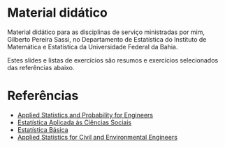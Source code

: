 # Material didático

Material didático para as disciplinas de serviço ministradas por mim, Gilberto Pereira Sassi, no Departamento de Estatística do Instituto de Matemática e Estatística da Universidade Federal da Bahia.

Estes slides e listas de exercícios são resumos e exercícios selecionados das referências abaixo.

# Referências

* [Applied Statistics and Probability for Engineers](https://gilbertosassi.netlify.app/ensino/2022/12/primeiro-semestre-de-2023/applied-statistics-montgomery.pdf)
* [Estatística Aplicada às Ciências Sociais](https://gilbertosassi.netlify.app/ensino/2022/12/primeiro-semestre-de-2023/estatistica-aplicada-barbetta.pdf)
* [Estatística Básica](https://gilbertosassi.netlify.app/ensino/2022/12/primeiro-semestre-de-2023/estatistica-basica-bussab-morettin.pdf)
* [Applied Statistics for Civil and Environmental Engineers](https://gilbertosassi.netlify.app/ensino/2022/12/primeiro-semestre-de-2023/kottegoda.pdf)
